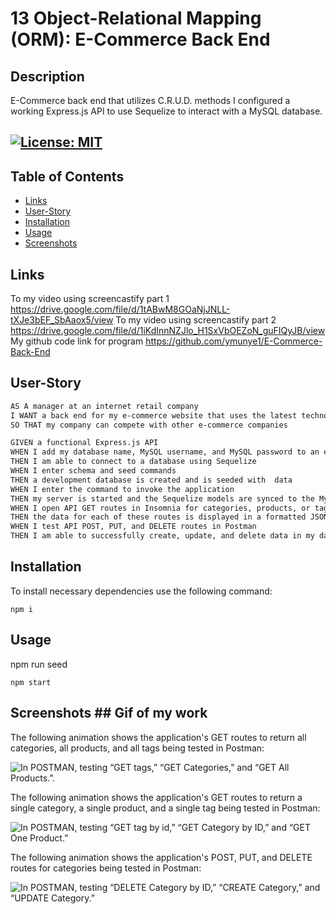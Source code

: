 # 13 Object-Relational Mapping (ORM): E-Commerce Back End
## Description
E-Commerce back end that utilizes C.R.U.D. methods
I configured a working Express.js API to use Sequelize to interact with a MySQL database.

## [![License: MIT](https://img.shields.io/badge/License-MIT-yellow.svg)](https://opensource.org/licenses/MIT)

## Table of Contents


- [Links](#links)
- [User-Story](#User-Story)
- [Installation](#installation)
- [Usage](#usage)
- [Screenshots](#screenshots)




## Links
To my video using screencastify part 1 https://drive.google.com/file/d/1tABwM8GOaNjJNLL-tXJe3bEF_SbAaox5/view 
To my video using screencastify part 2 https://drive.google.com/file/d/1iKdInnNZJlo_H1SxVbOEZoN_guFIQyJB/view
My github code link for program https://github.com/ymunye1/E-Commerce-Back-End


## User-Story

```md
AS A manager at an internet retail company
I WANT a back end for my e-commerce website that uses the latest technologies
SO THAT my company can compete with other e-commerce companies
```


```md
GIVEN a functional Express.js API
WHEN I add my database name, MySQL username, and MySQL password to an environment variable file
THEN I am able to connect to a database using Sequelize
WHEN I enter schema and seed commands
THEN a development database is created and is seeded with  data
WHEN I enter the command to invoke the application
THEN my server is started and the Sequelize models are synced to the MySQL database
WHEN I open API GET routes in Insomnia for categories, products, or tags
THEN the data for each of these routes is displayed in a formatted JSON
WHEN I test API POST, PUT, and DELETE routes in Postman
THEN I am able to successfully create, update, and delete data in my database
```

## Installation

To install necessary dependencies use the following command:
```
npm i
```
## Usage 
npm run seed
```
npm start
```

## Screenshots  ## Gif of my work

The following animation shows the application's GET routes to return all categories, all products, and all tags being tested in Postman:

![In POSTMAN, testing “GET tags,” “GET Categories,” and “GET All Products.”.](./Assets/E-Commerce-All-Get-Route.gif)

The following animation shows the application's GET routes to return a single category, a single product, and a single tag being tested in Postman:

![In POSTMAN, testing “GET tag by id,” “GET Category by ID,” and “GET One Product.”](./Assets/E-Commerce-Single-Get-Route-All.gif)

The following animation shows the application's POST, PUT, and DELETE routes for categories being tested in Postman:

![In POSTMAN, testing “DELETE Category by ID,” “CREATE Category,” and “UPDATE Category.”](./Assets/E-Commerce-POST-PUT-DELETE-CATEGORIES.gif)

